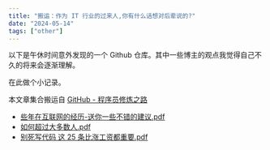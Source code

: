 ```yaml
---
title: "搬运：作为 IT 行业的过来人,你有什么话想对后辈说的?"
date: "2024-05-14"
tags: ["other"]
---
```


以下是午休时间意外发现的一个 Github 仓库。其中一些博主的观点我觉得自己不久的将来会逐渐理解。

在此做个小记录。

本文章集合搬运自 [GitHub - 程序员修炼之路](https://github.com/CodingDocs/advanced-programmer)
- [些年在互联网的经历-送你一些不错的建议.pdf](./些年在互联网的经历-送你一些不错的建议.pdf)
- [如何超过大多数人.pdf](./如何超过大多数人.pdf)
- [别死写代码 这 25 条比涨工资都重要.pdf](./别死写代码，这%2025%20条比涨工资都重要.pdf)